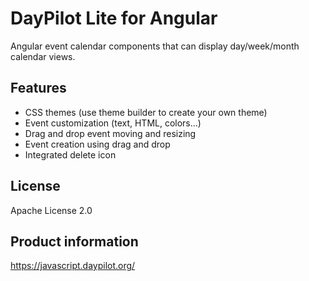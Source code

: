 DayPilot Lite for Angular
===================================

Angular event calendar components that can display day/week/month calendar views.

Features
--------

* CSS themes (use theme builder to create your own theme)
* Event customization (text, HTML, colors...)
* Drag and drop event moving and resizing
* Event creation using drag and drop
* Integrated delete icon

License
-------
Apache License 2.0

Product information
-------------------
https://javascript.daypilot.org/
